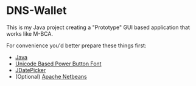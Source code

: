 # DNS-Wallet
This is my Java project creating a "Prototype" GUI based application that works like M-BCA.

For convenience you'd better prepare these things first:
* [Java](https://www.oracle.com/java/technologies/downloads/)
* [Unicode Based Power Button Font](https://unicodepowersymbol.com/font/)
* [JDatePicker](https://jar-download.com/artifacts/io.github.lzh0379/jdatepicker/2.0.3/source-code)
* (Optional) [Apache Netbeans](https://netbeans.apache.org/download/index.html)
